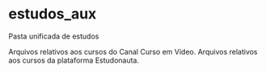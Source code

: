 # estudos_aux
 Pasta unificada de estudos

Arquivos relativos aos cursos do Canal Curso em Vídeo.
Arquivos relativos aos cursos da plataforma Estudonauta.